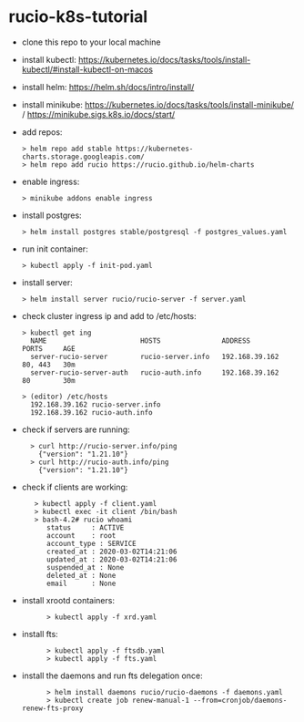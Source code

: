 # rucio-k8s-tutorial

* clone this repo to your local machine
* install kubectl: https://kubernetes.io/docs/tasks/tools/install-kubectl/#install-kubectl-on-macos
* install helm: https://helm.sh/docs/intro/install/
* install minikube: https://kubernetes.io/docs/tasks/tools/install-minikube/ / https://minikube.sigs.k8s.io/docs/start/
* add repos:

      > helm repo add stable https://kubernetes-charts.storage.googleapis.com/
      > helm repo add rucio https://rucio.github.io/helm-charts

* enable ingress:

      > minikube addons enable ingress

* install postgres:

      > helm install postgres stable/postgresql -f postgres_values.yaml
      
* run init container:

      > kubectl apply -f init-pod.yaml 
      
* install server:

      > helm install server rucio/rucio-server -f server.yaml

* check cluster ingress ip and add to /etc/hosts:

      > kubectl get ing
        NAME                       HOSTS               ADDRESS          PORTS     AGE
        server-rucio-server        rucio-server.info   192.168.39.162   80, 443   30m
        server-rucio-server-auth   rucio-auth.info     192.168.39.162   80        30m
  
      > (editor) /etc/hosts
        192.168.39.162 rucio-server.info
        192.168.39.162 rucio-auth.info

* check if servers are running:

        > curl http://rucio-server.info/ping
          {"version": "1.21.10"}
        > curl http://rucio-auth.info/ping
          {"version": "1.21.10"}

* check if clients are working:

         > kubectl apply -f client.yaml
         > kubectl exec -it client /bin/bash
         > bash-4.2# rucio whoami
            status     : ACTIVE
            account    : root
            account_type : SERVICE
            created_at : 2020-03-02T14:21:06
            updated_at : 2020-03-02T14:21:06
            suspended_at : None
            deleted_at : None
            email      : None

* install xrootd containers:

            > kubectl apply -f xrd.yaml
       
* install fts:

            > kubectl apply -f ftsdb.yaml
            > kubectl apply -f fts.yaml

* install the daemons and run fts delegation once:

            > helm install daemons rucio/rucio-daemons -f daemons.yaml
            > kubectl create job renew-manual-1 --from=cronjob/daemons-renew-fts-proxy
